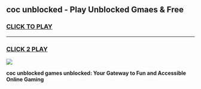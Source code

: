 
## coc unblocked - Play Unblocked Gmaes & Free
<h3>
<a href="https://news.freeplayer.one?title=coc_unblocked&ref=23F">CLICK TO PLAY</a></h3>
<hr>

<h3>
<a href="https://news.freeplayer.one?title=coc_unblocked&ref=23F">CLICK 2 PLAY</a>
  
</h3>

<a href="https://news.freeplayer.one?title=coc_unblocked&ref=23F/"><img src="https://clearcache.store/games.png"></a>


**coc unblocked games unblocked: Your Gateway to Fun and Accessible Online Gaming**
